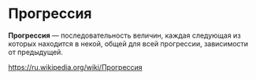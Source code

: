# Прогрессия

**Прогрессия** — последовательность величин, каждая следующая из которых находится в некой, общей для всей прогрессии, зависимости от предыдущей.

<https://ru.wikipedia.org/wiki/Прогрессия>
